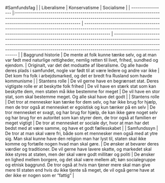 #Samfundsfag 
|                   | Liberalisme                                                                                                                                                                                   | Konservatisme                                                                                                                                                             | Socialisme                                                                                                                                                                                                                                                              |
| ----------------- |:--------------------------------------------------------------------------------------------------------------------------------------------------------------------------------------------- | ------------------------------------------------------------------------------------------------------------------------------------------------------------------------- | ----------------------------------------------------------------------------------------------------------------------------------------------------------------------------------------------------------------------------------------------------------------------- |
| Baggrund historie | De mente at folk kunne tænke selv, og at man var født med naturlige rettigheder, nemlig retten til livet, frihed, sundhed og ejendom.                                                         | Originalt, var det det modsatte af liberalisme. Og alle havde deres plads i samfundet, nogle var født til at være ledere og andre var ikke                                | Det kom fra folk i arbejdsmarked, og det er bredt fra Rusland som havde kommunisme                                                                                                                                                                                      |
| Stantens rolle    | De vil gerne have en begrænset stat. Deres vigtigste rolle er at beskytte folk frihed                                                                                                         | De vil have en stærk stat som kan beskytte dem, men staten må ikke bestemme for meget                                                                                     | De vil have en stor stat, som skal bestemme meget. Og alle skal have det godt                                                                                                                                                                                           |
| Stantens rolle    | Det tror at mennesker kan tænke for dem selv, og har ikke brug for hjælp, men de tror også at mennesket er egoistisk og kun tænker på en selv                                                 | De tror mennesket er svagt, og har brug for hjælp, de kan ikke gøre noget selv og har brug for en autoritet som kan styrer dem, de tror også at familien er meget vigtigt | De tror at mennesket er sociale dyr, hvor at man har det bedst med at være samme, og have et godt fællesskabet                                                                                                                                                          |
| Samfundssyn       | De tror at man skal være fri, både som et mennesker men også med at ytre sig. Man skal kunne have den religion man har lyst til, staten skal ikke komme og fortælle nogen hvad man skal gøre. | De ønsker at bevarer deres værdier og traditioner. De vil gerne have lavere skatte, og markedet skal ikke styres at staten, men der skal være godt millitær og politi     | De ønsker en lighed mellem borgere, og det skal være mellem alt; køn socialegruppe og etnisk baggrund. De tror også at hvis man tjener mere skal man give mere til staten end hvis du ikke tjente så meget, de vil også gerne have at der ikke er nogen som er “fattig” |

